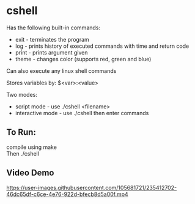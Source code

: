 # cshell
Has the following built-in commands:
 * exit - terminates the program 
 * log - prints history of executed commands with time and return code
 * print - prints argument given 
 * theme - changes color (supports red, green and blue)

Can also execute any linux shell commands

Stores variables by: $\<var>\:\<value>

Two modes:
  * script mode - use ./cshell \<filename>
  * interactive mode - use ./cshell then enter commands
## To Run:
 compile using make\
 Then ./cshell
## Video Demo

https://user-images.githubusercontent.com/105681721/235412702-46dc65df-c6ce-4e76-922d-bfecb8d5a00f.mp4

